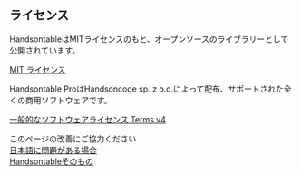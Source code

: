 
ライセンス
---------
HandsontableはMITライセンスのもと、オープンソースのライブラリーとして公開されています。  

[MIT ライセンス](https://github.com/handsontable/handsontable/blob/master/LICENSE)

Handsontable ProはHandsoncode sp. z o.o.によって配布、サポートされた全くの商用ソフトウェアです。

[              一般的なソフトウェアライセンス Terms v4
](https://handsontable.com/static/licenses/v4/handsontable-pro-general-terms.pdf)

このページの改善にご協力ください  
[日本語に問題がある場合](https://github.com/misogihagi/handsontable-nip/wiki)  
[Handsontableそのもの](https://github.com/handsontable/docs/edit/6.2.2/tutorials/licensing.html)
